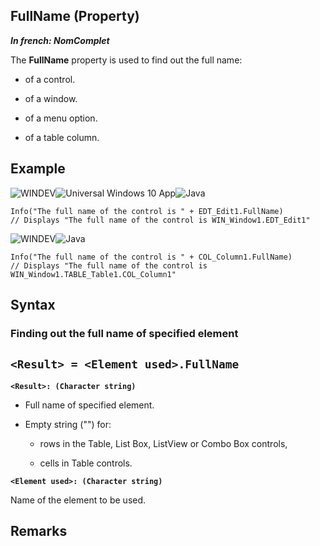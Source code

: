 


## FullName (Property)

***In french: NomComplet***
	



<a name="XUse"></a>
<a name="Use"></a>
<a name="description"></a>
The **FullName** property is used to find out the full name:

- of a control.

- of a window.

- of a menu option.

- of a table column.





<a name="Example1"></a>
<a name="sample_code"></a>

## Example

![WINDEV](https://doc.pcsoft.fr/ext/images/us/WD.png)![Universal Windows 10 App](https://doc.pcsoft.fr/ext/images/us/UNIVERSALAPP.png)![Java](https://doc.pcsoft.fr/ext/images/us/JAVA.png) 
```wl
Info("The full name of the control is " + EDT_Edit1.FullName)
// Displays "The full name of the control is WIN_Window1.EDT_Edit1"
```
<a name="Example2"></a>
<a name="Example3"></a>
![WINDEV](https://doc.pcsoft.fr/ext/images/us/WD.png)![Java](https://doc.pcsoft.fr/ext/images/us/JAVA.png) 
```wl
Info("The full name of the control is " + COL_Column1.FullName)
// Displays "The full name of the control is WIN_Window1.TABLE_Table1.COL_Column1"
```

<a name="XSYNTAX"></a>
<a name="SYNTAX1"></a>

## Syntax

### Finding out the full name of specified element

`<Result> = <Element used>.FullName`
---

**`<Result>: (Character string)`**



- Full name of specified element.

- Empty string ("") for: 

	- rows in the Table, List Box, ListView or Combo Box controls,

	- cells in Table controls.







**`<Element used>: (Character string)`**

Name of the element to be used.  



<a name="NOTE0"></a>
<a name="NOTE0_1"></a>

## Remarks

